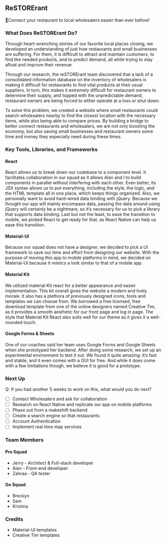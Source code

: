## ReSTORErant 

:hamburger:Connect your restaurant to local wholesalers easier than ever before!

### What Does ReSTORErant Do?

Through heart-wrenching stories of our favorite local places closing, we developed an understanding of just how restaurants and small businesses are suffering. For them, it is difficult to attract and maintain customers, to find the needed products, and to predict demand, all while trying to stay afloat and improve their revenue. 

Through our research, the reSTORErant team discovered that a lack of a consolidated information database on the inventory of wholesalers is making it difficult for restaurants to find vital products at their usual suppliers. In turn, this makes it extremely difficult for restaurant owners to determine their supply, and topped with the unpredictable demand, restaurant owners are being forced to either operate at a loss or shut down.

To solve this problem, we created a website where small restaurants could search wholesalers nearby to find the closest location with the necessary items, while also being able to compare prices. By building a bridge to better connect restaurants and wholesalers, we are not only boosting the economy, but also saving small businesses and restaurant owners some time and money they especially need during these times.

### Key Tools, Libraries, and Frameworks
#### React

React allows us to break down our codebase to a component level. It facilitates collaboration in our squad as it allows Alan and I to build components in parallel without interfering with each other. Even better, its JSX syntax allows us to put everything, including the style, the logic, and the HTML template all in one place, which keeps things organized. Also, we personally want to avoid hard-wired data binding with jQuery. Because we thought our app will mainly encompass data, passing the data around using jQuery will certainly be a nightmare, so it’s necessary for us to pick a library that supports data binding. Last but not the least, to ease the transition to mobile, we picked React to get ready for that, as React Native can help us ease this transition. 

#### Material-UI

Because our squad does not have a designer, we decided to pick a UI framework to save our time and effort from designing our website. With the purpose of moving this app to mobile platforms in mind, we decided on Material-UI because it mimics a look similar to that of a mobile app. 

#### Material Kit 

We utilized material Kit react for a better appearance and easier implementation. This kit overall gives the website a modern and lively morale. It also has a plethora of previously designed icons, tools and templates we can choose from. We borrowed a free licensed, free download template from one of the online designers named Creative Tim, as it provides a smooth aesthetic for our front page and log in page. The style that Material Kit React also suits well for our theme as it gives it a well-rounded touch. 

#### Google Forms & Sheets

One of our coaches said her team uses Google Forms and Google Sheets when she prototyped her backend. After doing some research, we set up an experimental environment to test it out. We found it quite amazing: it’s fast and stable, and it even comes with a GUI for free. And while it does come with a few limitations though, we believe it is good for a prototype. 

### Next Up

Q: If you had another 5 weeks to work on this, what would you do next?

- [ ] Contact Wholesalers and ask for collaboration
- [ ] Research on React Native and replicate our app on mobile platforms
- [ ] Phase out from a makeshift backend
- [ ] Create a search engine so that restaurants 
- [ ] Account Authentication
- [ ] Implement real time map services

### Team Members
#### Pro Squad

* Jerry - Architect & Full-stack developer
* Alan - Front-end developer
* Zahraa - QA tester

#### Go Squad

* Breckyn
* Sam
* Kristina

### Credits
* Material-UI templates
* Creative Tim templates